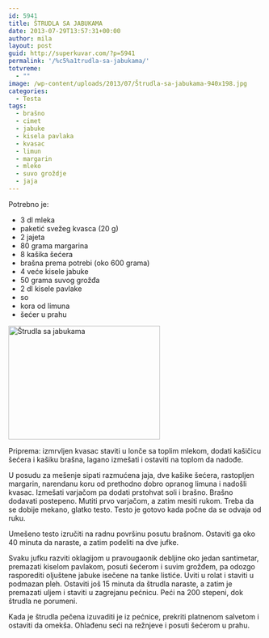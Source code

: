 ```yaml
---
id: 5941
title: ŠTRUDLA SA JABUKAMA
date: 2013-07-29T13:57:31+00:00
author: mila
layout: post
guid: http://superkuvar.com/?p=5941
permalink: '/%c5%a1trudla-sa-jabukama/'
totvreme:
  - ""
image: /wp-content/uploads/2013/07/Štrudla-sa-jabukama-940x198.jpg
categories:
  - Testa
tags:
  - brašno
  - cimet
  - jabuke
  - kisela pavlaka
  - kvasac
  - limun
  - margarin
  - mleko
  - suvo groždje
  - jaja
---
```

Potrebno je:

  * 3 dl mleka
  * paketić svežeg kvasca (20 g)
  * 2 jajeta
  * 80 grama margarina
  * 8 kašika šećera
  * brašna prema potrebi (oko 600 grama)
  * 4 veće kisele jabuke
  * 50 grama suvog grožđa
  * 2 dl kisele pavlake
  * so
  * kora od limuna
  * šećer u prahu

<img class="alignnone size-medium wp-image-5942" src="/wp-content/uploads/2013/07/Štrudla-sa-jabukama-300x225.jpg" alt="Štrudla sa jabukama" width="300" height="225" /> 

Priprema: izmrvljen kvasac staviti u lonče sa toplim mlekom, dodati kašičicu šećera i kašiku brašna, lagano izmešati i ostaviti na toplom da nadođe.

U posudu za mešenje sipati razmućena jaja, dve kašike šećera, rastopljen margarin, narendanu koru od prethodno dobro opranog limuna i nadošli kvasac. Izmešati varjačom pa dodati prstohvat soli i brašno. Brašno dodavati postepeno. Mutiti prvo varjačom, a zatim mesiti rukom. Treba da se dobije mekano, glatko testo. Testo je gotovo kada počne da se odvaja od ruku.

Umešeno testo izručiti na radnu površinu posutu brašnom. Ostaviti ga oko 40 minuta da naraste, a zatim podeliti na dve jufke.

Svaku jufku razviti oklagijom u pravougaonik debljine oko jedan santimetar, premazati kiselom pavlakom, posuti šećerom i suvim grožđem, pa odozgo rasporediti oljuštene jabuke isečene na tanke listiće. Uviti u rolat i staviti u podmazan pleh. Ostaviti još 15 minuta da štrudla naraste, a zatim je premazati uljem i staviti u zagrejanu pećnicu. Peći na 200 stepeni, dok štrudla ne porumeni.

Kada je štrudla pečena izuvaditi je iz pećnice, prekriti platnenom salvetom i ostaviti da omekša. Ohlađenu seći na režnjeve i posuti šećerom u prahu.
